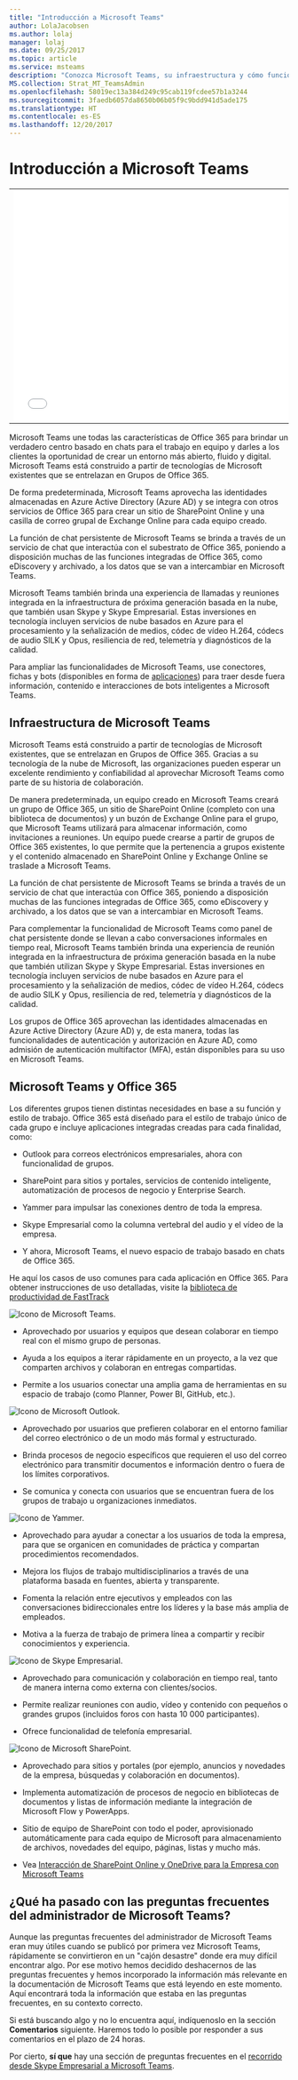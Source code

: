```yaml
---
title: "Introducción a Microsoft Teams"
author: LolaJacobsen
ms.author: lolaj
manager: lolaj
ms.date: 09/25/2017
ms.topic: article
ms.service: msteams
description: "Conozca Microsoft Teams, su infraestructura y cómo funciona con Office 365."
MS.collection: Strat_MT_TeamsAdmin
ms.openlocfilehash: 58019ec13a384d249c95cab119fcdee57b1a3244
ms.sourcegitcommit: 3faedb6057da8650b06b05f9c9bdd941d5ade175
ms.translationtype: HT
ms.contentlocale: es-ES
ms.lasthandoff: 12/20/2017
---
```

<a name="overview-of-microsoft-teams"></a>Introducción a Microsoft Teams
===========================

| | |
|---------|---------|
| <iframe src="//videoplayercdn.osi.office.net/hub/?csid=ux-cms-en-us-msoffice&uuid=ccf507a4-4ec4-4d61-9fb0-c86b5f1fc2a6&AutoPlayVideo=false&height=415&width=740" frameborder= "0" marginwidth= "0" marginheight= "0" scrolling= "no" allowfullscreen= "" style="width: 740px; height: 415px;"></iframe>   |         |


Microsoft Teams une todas las características de Office 365 para brindar un verdadero centro basado en chats para el trabajo en equipo y darles a los clientes la oportunidad de crear un entorno más abierto, fluido y digital. Microsoft Teams está construido a partir de tecnologías de Microsoft existentes que se entrelazan en Grupos de Office 365. 

De forma predeterminada, Microsoft Teams aprovecha las identidades almacenadas en Azure Active Directory (Azure AD) y se integra con otros servicios de Office 365 para crear un sitio de SharePoint Online y una casilla de correo grupal de Exchange Online para cada equipo creado.

La función de chat persistente de Microsoft Teams se brinda a través de un servicio de chat que interactúa con el subestrato de Office 365, poniendo a disposición muchas de las funciones integradas de Office 365, como eDiscovery y archivado, a los datos que se van a intercambiar en Microsoft Teams.

Microsoft Teams también brinda una experiencia de llamadas y reuniones integrada en la infraestructura de próxima generación basada en la nube, que también usan Skype y Skype Empresarial. Estas inversiones en tecnología incluyen servicios de nube basados en Azure para el procesamiento y la señalización de medios, códec de vídeo H.264, códecs de audio SILK y Opus, resiliencia de red, telemetría y diagnósticos de la calidad.

Para ampliar las funcionalidades de Microsoft Teams, use conectores, fichas y bots (disponibles en forma de [aplicaciones](https://go.microsoft.com/fwlink/?linkid=854629)) para traer desde fuera información, contenido e interacciones de bots inteligentes a Microsoft Teams.

<a name="microsoft-teams-infrastructure"></a>Infraestructura de Microsoft Teams
------------------------------

Microsoft Teams está construido a partir de tecnologías de Microsoft existentes, que se entrelazan en Grupos de Office 365. Gracias a su tecnología de la nube de Microsoft, las organizaciones pueden esperar un excelente rendimiento y confiabilidad al aprovechar Microsoft Teams como parte de su historia de colaboración.

De manera predeterminada, un equipo creado en Microsoft Teams creará un grupo de Office 365, un sitio de SharePoint Online (completo con una biblioteca de documentos) y un buzón de Exchange Online para el grupo, que Microsoft Teams utilizará para almacenar información, como invitaciones a reuniones. Un equipo puede crearse a partir de grupos de Office 365 existentes, lo que permite que la pertenencia a grupos existente y el contenido almacenado en SharePoint Online y Exchange Online se traslade a Microsoft Teams.

La función de chat persistente de Microsoft Teams se brinda a través de un servicio de chat que interactúa con Office 365, poniendo a disposición muchas de las funciones integradas de Office 365, como eDiscovery y archivado, a los datos que se van a intercambiar en Microsoft Teams.

Para complementar la funcionalidad de Microsoft Teams como panel de chat persistente donde se llevan a cabo conversaciones informales en tiempo real, Microsoft Teams también brinda una experiencia de reunión integrada en la infraestructura de próxima generación basada en la nube que también utilizan Skype y Skype Empresarial. Estas inversiones en tecnología incluyen servicios de nube basados en Azure para el procesamiento y la señalización de medios, códec de vídeo H.264, códecs de audio SILK y Opus, resiliencia de red, telemetría y diagnósticos de la calidad.

Los grupos de Office 365 aprovechan las identidades almacenadas en Azure Active Directory (Azure AD) y, de esta manera, todas las funcionalidades de autenticación y autorización en Azure AD, como admisión de autenticación multifactor (MFA), están disponibles para su uso en Microsoft Teams.


<a name="microsoft-teams-and-office-365"></a>Microsoft Teams y Office 365
------------------------------

Los diferentes grupos tienen distintas necesidades en base a su función y estilo de trabajo. Office 365 está diseñado para el estilo de trabajo único de cada grupo e incluye aplicaciones integradas creadas para cada finalidad, como:

-   Outlook para correos electrónicos empresariales, ahora con funcionalidad de grupos.

-   SharePoint para sitios y portales, servicios de contenido inteligente, automatización de procesos de negocio y Enterprise Search.

-   Yammer para impulsar las conexiones dentro de toda la empresa.

-   Skype Empresarial como la columna vertebral del audio y el vídeo de la empresa.

-   Y ahora, Microsoft Teams, el nuevo espacio de trabajo basado en chats de Office 365.

He aquí los casos de uso comunes para cada aplicación en Office 365. Para obtener instrucciones de uso detalladas, visite la [biblioteca de productividad de FastTrack](https://go.microsoft.com/fwlink/?linkid=854630)

![Icono de Microsoft Teams.](media/Overview_of_Microsoft_Teams_image1.png)

-   Aprovechado por usuarios y equipos que desean colaborar en tiempo real con el mismo grupo de personas.

-   Ayuda a los equipos a iterar rápidamente en un proyecto, a la vez que comparten archivos y colaboran en entregas compartidas.

-   Permite a los usuarios conectar una amplia gama de herramientas en su espacio de trabajo (como Planner, Power BI, GitHub, etc.).

![Icono de Microsoft Outlook.](media/Overview_of_Microsoft_Teams_image2.png)

-   Aprovechado por usuarios que prefieren colaborar en el entorno familiar del correo electrónico o de un modo más formal y estructurado.

-   Brinda procesos de negocio específicos que requieren el uso del correo electrónico para transmitir documentos e información dentro o fuera de los límites corporativos.

-   Se comunica y conecta con usuarios que se encuentran fuera de los grupos de trabajo u organizaciones inmediatos.

![Icono de Yammer.](media/Overview_of_Microsoft_Teams_image3.png)

-   Aprovechado para ayudar a conectar a los usuarios de toda la empresa, para que se organicen en comunidades de práctica y compartan procedimientos recomendados.

-   Mejora los flujos de trabajo multidisciplinarios a través de una plataforma basada en fuentes, abierta y transparente.

-   Fomenta la relación entre ejecutivos y empleados con las conversaciones bidireccionales entre los líderes y la base más amplia de empleados.

-   Motiva a la fuerza de trabajo de primera línea a compartir y recibir conocimientos y experiencia.

![Icono de Skype Empresarial.](media/Overview_of_Microsoft_Teams_image4.png)

-   Aprovechado para comunicación y colaboración en tiempo real, tanto de manera interna como externa con clientes/socios.

-   Permite realizar reuniones con audio, vídeo y contenido con pequeños o grandes grupos (incluidos foros con hasta 10 000 participantes).

-   Ofrece funcionalidad de telefonía empresarial.


![Icono de Microsoft SharePoint.](media/Overview_of_Microsoft_Teams_image5.png)

-   Aprovechado para sitios y portales (por ejemplo, anuncios y novedades de la empresa, búsquedas y colaboración en documentos).

-   Implementa automatización de procesos de negocio en bibliotecas de documentos y listas de información mediante la integración de Microsoft Flow y PowerApps.

-   Sitio de equipo de SharePoint con todo el poder, aprovisionado automáticamente para cada equipo de Microsoft para almacenamiento de archivos, novedades del equipo, páginas, listas y mucho más.

-   Vea [Interacción de SharePoint Online y OneDrive para la Empresa con Microsoft Teams](SharePoint-OneDrive-interact.md)

## <a name="what-happened-to-the-teams-admin-faq"></a>¿Qué ha pasado con las preguntas frecuentes del administrador de Microsoft Teams?

Aunque las preguntas frecuentes del administrador de Microsoft Teams eran muy útiles cuando se publicó por primera vez Microsoft Teams, rápidamente se convirtieron en un "cajón desastre" donde era muy difícil encontrar algo. Por ese motivo hemos decidido deshacernos de las preguntas frecuentes y hemos incorporado la información más relevante en la documentación de Microsoft Teams que está leyendo en este momento. Aquí encontrará toda la información que estaba en las preguntas frecuentes, en su contexto correcto.

Si está buscando algo y no lo encuentra aquí, indíquenoslo en la sección **Comentarios** siguiente. Haremos todo lo posible por responder a sus comentarios en el plazo de 24 horas.

Por cierto, **sí que** hay una sección de preguntas frecuentes en el [recorrido desde Skype Empresarial a Microsoft Teams](FAQ-journey.md). 